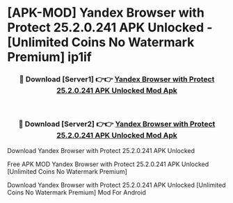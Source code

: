 # [APK-MOD] Yandex Browser with Protect 25.2.0.241 APK Unlocked - [Unlimited Coins No Watermark Premium] ip1if



<div align="center">
<h3>🔴 Download [Server1] 👉👉 <a href="https://momento.my/?title=Yandex_Browser_with_Protect_25.2.0.241_APK_Unlocked">Yandex Browser with Protect 25.2.0.241 APK Unlocked Mod Apk</a></h3><br>

<h3>🔴 Download [Server2] 👉👉 <a href="https://momento.my/?title=Yandex_Browser_with_Protect_25.2.0.241_APK_Unlocked">Yandex Browser with Protect 25.2.0.241 APK Unlocked Mod Apk</a></h3>
</div>



Download Yandex Browser with Protect 25.2.0.241 APK Unlocked 

Free APK MOD Yandex Browser with Protect 25.2.0.241 APK Unlocked [Unlimited Coins No Watermark Premium]

Download Yandex Browser with Protect 25.2.0.241 APK Unlocked [Unlimited Coins No Watermark Premium] Mod For Android
